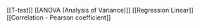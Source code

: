 [[T-test]]
[[ANOVA (Analysis of Variance)]]
[[Regression Linear]] 
[[Сorrelation - Pearson coefficient]]
